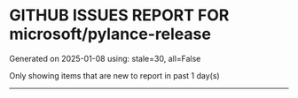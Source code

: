 
# GITHUB ISSUES REPORT FOR microsoft/pylance-release


Generated on 2025-01-08 using: stale=30, all=False


Only showing items that are new to report in past 1 day(s)


---





















